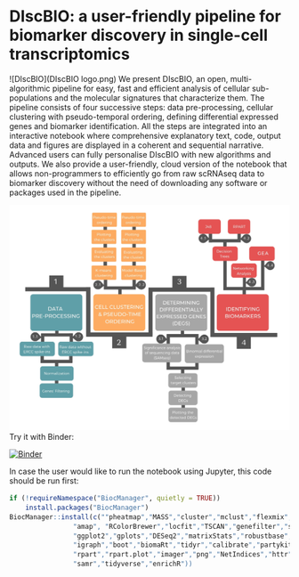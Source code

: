 # DIscBIO: a user-friendly pipeline for biomarker discovery in single-cell transcriptomics

![DIscBIO](DIscBIO logo.png)
We present DIscBIO, an open, multi-algorithmic pipeline for easy, fast and efficient analysis of cellular sub-populations and the molecular signatures that characterize them. The pipeline consists of four successive steps: data pre-processing, cellular clustering with pseudo-temporal ordering, defining differential expressed genes and biomarker identification. All the steps are integrated into an interactive notebook where comprehensive explanatory text, code, output data and figures are displayed in a coherent and sequential narrative. Advanced users can fully personalise DIscBIO with new algorithms and outputs. We also provide a user-friendly, cloud version of the notebook that allows non-programmers to efficiently go from raw scRNAseq data to biomarker discovery without the need of downloading any software or packages used in the pipeline.

![DiscBIO](DiscBIO.png)
Try it with Binder:

[![Binder](https://mybinder.org/badge_logo.svg)](https://mybinder.org/v2/gh/SystemsBiologist/PSCAN/master)



In case the user would like to run the notebook using Jupyter, this code should be run first:

```R
if (!requireNamespace("BiocManager", quietly = TRUE))
    install.packages("BiocManager")
BiocManager::install(c(""pheatmap","MASS","cluster","mclust","flexmix","lattice","fpc",
                "amap", "RColorBrewer","locfit","TSCAN","genefilter","statmod",
                "ggplot2","gplots","DESeq2","matrixStats","robustbase","philentropy",
                "igraph","boot","biomaRt","tidyr","calibrate","partykit","RWeka",
                "rpart","rpart.plot","imager","png","NetIndices","httr","jsonlite","tidyverse",
                "samr","tidyverse","enrichR"))
